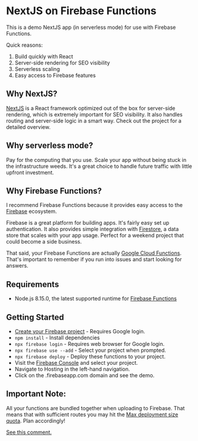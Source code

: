 # NextJS on Firebase Functions

This is a demo NextJS app (in serverless mode) for use with Firebase Functions.

Quick reasons:
1. Build quickly with React
1. Server-side rendering for SEO visibility
1. Serverless scaling
1. Easy access to Firebase features

## Why NextJS?
[NextJS](https://nextjs.org) is a React framework optimized out of the box for server-side rendering, which is extremely important for SEO visibility. It also handles routing and server-side logic in a smart way. Check out the project for a detailed overview.

## Why serverless mode?
Pay for the computing that you use. Scale your app without being stuck in the infrastructure weeds. It's a great choice to handle future traffic with little upfront investment.

## Why Firebase Functions?
I recommend Firebase Functions because it provides easy access to the [Firebase](https://firebase.google.com/products/) ecosystem.

Firebase is a great platform for building apps. It's fairly easy set up authentication. It also provides simple integration with [Firestore](https://cloud.google.com/firestore/), a data store that scales with your app usage. Perfect for a weekend project that could become a side business.

That said, your Firebase Functions are actually [Google Cloud Functions](https://firebase.google.com/docs/functions/functions-and-firebase). That's important to remember if you run into issues and start looking for answers.

## Requirements
* Node.js 8.15.0, the latest supported runtime for [Firebase Functions](https://cloud.google.com/functions/docs/concepts/nodejs-8-runtime)

## Getting Started
* [Create your Firebase project](https://console.firebase.google.com/) - Requires Google login.
* `npm install` - Install dependencies
* `npx firebase login` - Requires web browser for Google login.
* `npx firebase use --add` - Select your project when prompted.
* `npx firebase deploy` - Deploy these functions to your project.
* Visit the [Firebase Console](https://console.firebase.google.com/) and select your project.
* Navigate to Hosting in the left-hand navigation.
* Click on the <firebase-project-id>.firebaseapp.com domain and see the demo.

## Important Note:
All your functions are bundled together when uploading to Firebase. That means that with sufficient routes you may hit the [Max deployment size quota](https://cloud.google.com/functions/quotas). Plan accordingly!

[See this comment.](https://github.com/firebase/firebase-tools/issues/1163#issuecomment-472071855)
